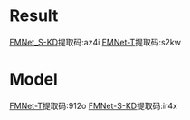 # Result
[FMNet_S-KD](https://pan.baidu.com/s/1JgDefPTmHE5Xoc8exohZ0w?pwd=az4i)提取码:az4i
[FMNet-T](https://pan.baidu.com/s/1MsXwsIjnlaGJ03I3MdTRRg?pwd=s2kw)提取码:s2kw
# Model
[FMNet-T](https://pan.baidu.com/s/1PkgS5ECESuAbCxcIoBVbDg?pwd=912o)提取码:912o
[FMNet-S-KD](https://pan.baidu.com/s/1yf6cuGGurUPOw6MO4II9Bw?pwd=ir4x)提取码:ir4x
